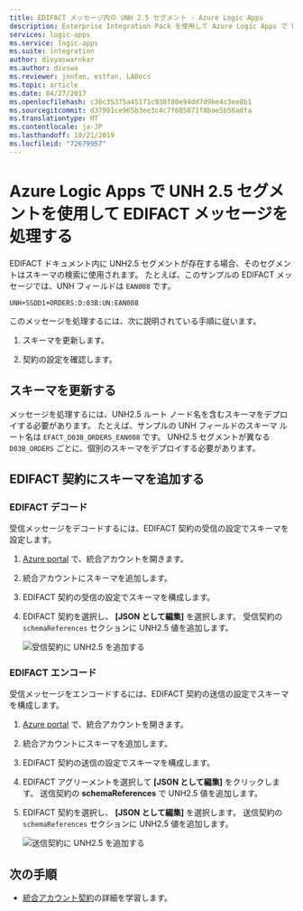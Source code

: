 ```yaml
---
title: EDIFACT メッセージ内の UNH 2.5 セグメント - Azure Logic Apps
description: Enterprise Integration Pack を使用して Azure Logic Apps で UNH2.5 セグメントを含む EDIFACT メッセージを解決する
services: logic-apps
ms.service: logic-apps
ms.suite: integration
author: divyaswarnkar
ms.author: divswa
ms.reviewer: jonfan, estfan, LADocs
ms.topic: article
ms.date: 04/27/2017
ms.openlocfilehash: c30c35375a45171c938f80e94dd7d9be4c3ee8b1
ms.sourcegitcommit: d37991ce965b3ee3c4c7f685871f8bae5b56adfa
ms.translationtype: HT
ms.contentlocale: ja-JP
ms.lasthandoff: 10/21/2019
ms.locfileid: "72679957"
---
```

# <a name="handle-edifact-documents-with-unh25-segments-in-azure-logic-apps"></a>Azure Logic Apps で UNH 2.5 セグメントを使用して EDIFACT メッセージを処理する

EDIFACT ドキュメント内に UNH2.5 セグメントが存在する場合、そのセグメントはスキーマの検索に使用されます。 たとえば、このサンプルの EDIFACT メッセージでは、UNH フィールドは `EAN008` です。

`UNH+SSDD1+ORDERS:D:03B:UN:EAN008`

このメッセージを処理するには、次に説明されている手順に従います。

1. スキーマを更新します。

1. 契約の設定を確認します。

## <a name="update-the-schema"></a>スキーマを更新する

メッセージを処理するには、UNH2.5 ルート ノード名を含むスキーマをデプロイする必要があります。 たとえば、サンプルの UNH フィールドのスキーマ ルート名は `EFACT_D03B_ORDERS_EAN008` です。 UNH2.5 セグメントが異なる `D03B_ORDERS` ごとに、個別のスキーマをデプロイする必要があります。

## <a name="add-schema-to-edifact-agreement"></a>EDIFACT 契約にスキーマを追加する

### <a name="edifact-decode"></a>EDIFACT デコード

受信メッセージをデコードするには、EDIFACT 契約の受信の設定でスキーマを設定します。

1. [Azure portal](https://portal.azure.com) で、統合アカウントを開きます。

1. 統合アカウントにスキーマを追加します。

1. EDIFACT 契約の受信の設定でスキーマを構成します。

1. EDIFACT 契約を選択し、 **[JSON として編集]** を選択します。 受信契約の `schemaReferences` セクションに UNH2.5 値を追加します。

   ![受信契約に UNH2.5 を追加する](./media/logic-apps-enterprise-integration-edifact_inputfile_unh2.5/image1.png)

### <a name="edifact-encode"></a>EDIFACT エンコード

受信メッセージをエンコードするには、EDIFACT 契約の送信の設定でスキーマを構成します。

1. [Azure portal](https://portal.azure.com) で、統合アカウントを開きます。

1. 統合アカウントにスキーマを追加します。

1. EDIFACT 契約の送信の設定でスキーマを構成します。

1. EDIFACT アグリーメントを選択して **[JSON として編集]** をクリックします。  送信契約の **schemaReferences** で UNH2.5 値を追加します。

1. EDIFACT 契約を選択し、 **[JSON として編集]** を選択します。 送信契約の `schemaReferences` セクションに UNH2.5 値を追加します。

   ![送信契約に UNH2.5 を追加する](./media/logic-apps-enterprise-integration-edifact_inputfile_unh2.5/image2.png)

## <a name="next-steps"></a>次の手順

* [統合アカウント契約](../logic-apps/logic-apps-enterprise-integration-agreements.md)の詳細を学習します。